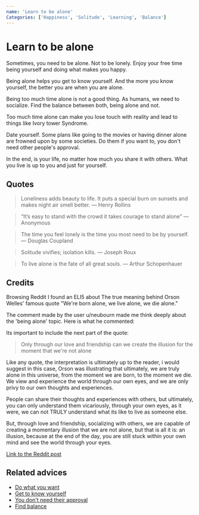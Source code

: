 ```yaml
---
name: 'Learn to be alone'
Categories: ['Happiness', 'Solitude', 'Learning', 'Balance']
---
```

# Learn to be alone

Sometimes, you need to be alone. Not to be lonely. Enjoy your free time being yourself and doing what makes you happy.

Being alone helps you get to know yourself. And the more you know yourself, the better you are when you are alone.

Being too much time alone is not a good thing.  As humans, we need to socialize. Find the balance between both, being alone and not.

Too much time alone can make you lose touch with reality and lead to things like Ivory tower Syndrome.

Date yourself. Some plans like going to the movies or having dinner alone are frowned upon by some societies. Do them if you want to, you don't need other people's approval.

In the end, is your life, no matter how much you share it with others. What you live is up to you and just for yourself.

## Quotes

> Loneliness adds beauty to life. It puts a special burn on sunsets and makes night air smell better. ― Henry Rollins

> “It’s easy to stand with the crowd it takes courage to stand alone” ― Anonymous

> The time you feel lonely is the time you most need to be by yourself. ― Douglas Coupland

> Solitude vivifies; isolation kills. ― Joseph Roux

> To live alone is the fate of all great souls. ― Arthur Schopenhauer

## Credits

Browsing Reddit I found an ELI5 about The true meaning behind Orson Welles' famous quote "We're born alone, we live alone, we die alone."

The comment made by the user u/neubourn made me think deeply about the 'being alone' topic. Here is what he commented:

Its important to include the next part of the quote:

> Only through our love and friendship can we create the illusion for the moment that we're not alone

Like any quote, the interpretation is ultimately up to the reader, i would suggest in this case, Orson was illustrating that ultimately, we are truly alone in this universe, from the moment we are born, to the moment we die. We view and experience the world through our own eyes, and we are only privy to our own thoughts and experiences.

People can share their thoughts and experiences with others, but ultimately, you can only understand them vicariously, through your own eyes, as it were, we can not TRULY understand what its like to live as someone else.

But, through love and friendship, socializing with others, we are capable of creating a momentary illusion that we are not alone, but that is all it is: an illusion, because at the end of the day, you are still stuck within your own mind and see the world through your eyes.

[Link to the Reddit post](https://www.reddit.com/r/explainlikeimfive/comments/1kfvr2/eli5the_true_meaning_behind_orson_welles_famous/)

## Related advices

- [Do what you want](../Do%20what%20you%20want/index.md)
- [Get to know yourself](../Get%20to%20know%20yourself/index.md)
- [You don't need their approval](../You%20don't%20need%20their%20approval/index.md)
- [Find balance](../Find%20balance/index.md)